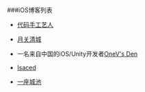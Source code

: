 ###iOS博客列表

* [代码手工艺人](http://joeyio.com/)

* [月关清城](http://www.guoms.com/)

* 一名来自中国的iOS/Unity开发者[OneV's Den](http://onevcat.com/#blog)

* [Isaced](http://www.isaced.com/)

* [一座城池](http://www.cnblogs.com/wendingding/)